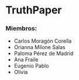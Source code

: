 # TruthPaper
### Miembros:
* Carlos Moragón Corella
* Orianna Milone Salas
* Paloma Pérez de Madrid
* Ana Fraile
* Eugenio Pablo
* Olivia
